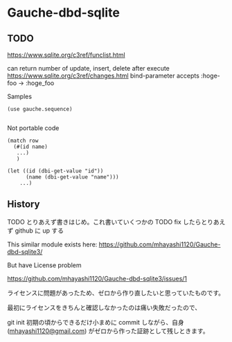# Gauche-dbd-sqlite

## TODO

https://www.sqlite.org/c3ref/funclist.html

can return number of update, insert, delete after execute https://www.sqlite.org/c3ref/changes.html
bind-parameter accepts :hoge-foo -> :hoge\_foo 


Samples

```
(use gauche.sequence) 


```

Not portable code
```
(match row
  (#(id name)
   ...)
   )
```


```
(let ((id (dbi-get-value "id"))
      (name (dbi-get-value "name")))
	...)

```


## History

TODO とりあえず書きはじめ。これ書いていくつかの TODO fix したらとりあえず github に up する

This similar module exists here:
https://github.com/mhayashi1120/Gauche-dbd-sqlite3/

But have License problem 

https://github.com/mhayashi1120/Gauche-dbd-sqlite3/issues/1

ライセンスに問題があったため、ゼロから作り直したいと思っていたものです。

最初にライセンスをきちんと確認しなかったのは痛い失敗だったので、

git init 初期の頃からできるだけ小まめに commit しながら、自身 (mhayashi1120@gmail.com) がゼロから作った証跡として残しときます。

